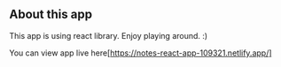 ## About this app

This app is using react library. Enjoy playing around. :)

You can view app live here[https://notes-react-app-109321.netlify.app/]


